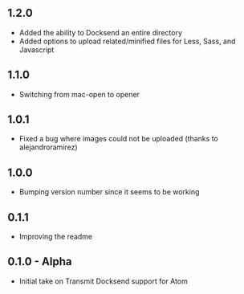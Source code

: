 ## 1.2.0

- Added the ability to Docksend an entire directory
- Added options to upload related/minified files for Less, Sass, and Javascript

## 1.1.0

- Switching from mac-open to opener

## 1.0.1

- Fixed a bug where images could not be uploaded (thanks to alejandroramirez)

## 1.0.0

- Bumping version number since it seems to be working

## 0.1.1

- Improving the readme

## 0.1.0 - Alpha

- Initial take on Transmit Docksend support for Atom
